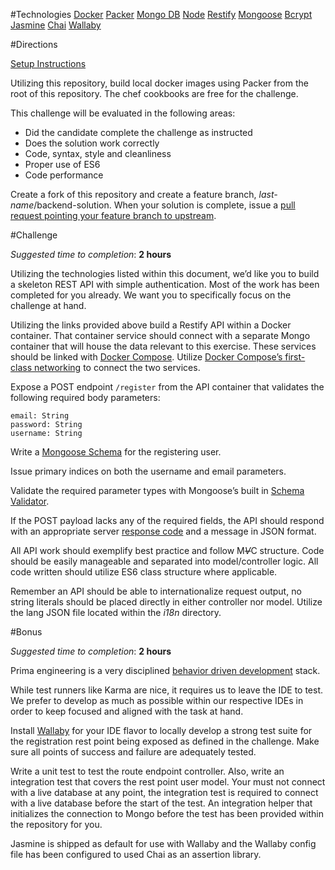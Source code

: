 #Technologies
[Docker](https://docs.docker.com/)
[Packer](https://www.packer.io/)
[Mongo DB](https://hub.docker.com/_/mongo/)
[Node](https://hub.docker.com/_/node/)
[Restify](http://restify.com/)
[Mongoose](http://mongoosejs.com/)
[Bcrypt](https://github.com/ncb000gt/node.bcrypt.js)
[Jasmine](http://jasmine.github.io/2.0/introduction.html)
[Chai](http://chaijs.com/)
[Wallaby](https://wallabyjs.com/)


#Directions

[Setup Instructions](https://github.com/prima-ai/challenges/blob/backend/registration/SETUP.md)

Utilizing this repository, build local docker images using Packer from the root of this repository. The chef cookbooks are free for the challenge.

This challenge will be evaluated in the following areas:

- Did the candidate complete the challenge as instructed
- Does the solution work correctly
- Code, syntax, style and cleanliness
- Proper use of ES6
- Code performance

Create a fork of this repository and create a feature branch, *last-name*/backend-solution. When your solution is complete, issue a [pull request pointing your feature branch to upstream](https://help.github.com/articles/merging-a-pull-request/).


#Challenge

*Suggested time to completion*: **2 hours**

Utilizing the technologies listed within this document, we’d like you to build a skeleton REST API with simple authentication. Most of the work has been completed for you already. We want you to specifically focus on the challenge at hand.

Utilizing the links provided above build a Restify API within a Docker container. That container service should connect with a separate Mongo container that will house the data relevant to this exercise. These services should be linked with [Docker Compose](https://docs.docker.com/compose/compose-file/). Utilize [Docker Compose’s first-class networking](https://docs.docker.com/compose/networking/) to connect the two services.

Expose a POST endpoint `/register` from the API container that validates the following required body parameters:

```
email: String
password: String
username: String
```

Write a [Mongoose Schema](http://mongoosejs.com/docs/api.html#schema-js) for the registering user.

Issue primary indices on both the username and email parameters.

Validate the required parameter types with Mongoose’s built in [Schema Validator](http://mongoosejs.com/docs/api.html#schematype_SchemaType-required).

If the POST payload lacks any of the required fields, the API should respond with an appropriate server [response code](http://www.restapitutorial.com/httpstatuscodes.html) and a message in JSON format.

All API work should exemplify best practice and follow M~~*V*~~C structure. Code should be easily manageable and separated into model/controller logic. All code written should utilize ES6 class structure where applicable.

Remember an API should be able to internationalize request output, no string literals should be placed directly in either controller nor model. Utilize the lang JSON file located within the *i18n* directory.


#Bonus

*Suggested time to completion*: **2 hours**

Prima engineering is a very disciplined [behavior driven development](https://en.wikipedia.org/wiki/Behavior-driven_development) stack.

While test runners like Karma are nice, it requires us to leave the IDE to test. We prefer to develop as much as possible within our respective IDEs in order to keep focused and aligned with the task at hand.

Install [Wallaby](https://wallabyjs.com/) for your IDE flavor to locally develop a strong test suite for the registration rest point being exposed as defined in the challenge. Make sure all points of success and failure are adequately tested.

Write a unit test to test the route endpoint controller. Also, write an integration test that covers the rest point user model. Your must not connect with a live database at any point, the integration test is required to connect with a live database before the start of the test. An integration helper that initializes the connection to Mongo before the test has been provided within the repository for you.

Jasmine is shipped as default for use with Wallaby and the Wallaby config file has been configured to used Chai as an assertion library.
